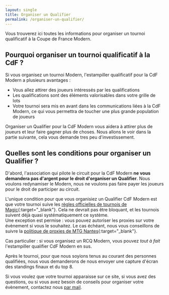 ```yaml
---
layout: single
title: Organiser un Qualifier
permalink: /organiser-un-qualifier/
---
```


Vous trouverez ici toutes les informations pour organiser un tournoi qualificatif à la Coupe de France Modern.

## Pourquoi organiser un tournoi qualificatif à la CdF ?

Si vous organisez un tournoi Modern, l'estampiller qualificatif pour la CdF Modern a plusieurs avantages :
- Vous allez attirer des joueurs intéressés par les qualifications
- Les qualifications sont des éléments valorisables dans votre grille de lots
- Votre tournoi sera mis en avant dans les communications liées à la CdF Modern, ce qui vous permettra de toucher une plus grande population de joueurs

Organiser un Qualifier pour la CdF Modern vous aidera à attirer plus de joueurs et leur faire gagner plus de choses. Nous allons le voir dans la partie suivante, cela vous demande tres peu d'investissement.

## Quelles sont les conditions pour organiser un Qualifier ?

D'abord, l'association qui pilote le circuit pour la CdF Modern **ne vous demandera pas d'argent pour le droit d'organiser un Qualifier**. Nous voulons redynamiser le Modern, nous ne voulons pas faire payer les joueurs pour le droit de participer au circuit.

L'unique condition pour que vous organisiez un Qualifier CdF Modern est que votre tournoi suive les [règles officielles de tournois de Magic](https://wpn.wizards.com/en/rules-documents){:target="_blank"}. Cela ne devrait pas être bloquant, et les tournois suivent déjà quasi systématiquement ce système.  
Une exception est permise : vous pouvez autoriser les proxies sur votre évènement si vous le souhaitez. Le cas échéant, nous vous conseillons de suivre la [politique de proxies de MTG Nantes](https://www.mtgnantes.fr/activit%C3%A9s/politique-proxy){:target="_blank"}.

Cas particulier : si vous organisez un RCQ Modern, vous pouvez *tout à fait* l'estampiller qualifier CdF Modern en sus.

Après le tournoi, pour que nous soyions tenus au courant des personnes qualifiées, nous vous demanderons de nous envoyer une capture d'écran des standings finaux et du top 8.

Si vous voulez que votre tournoi apparaisse sur ce site, si vous avez des questions, ou si vous avez besoin de conseils pour organiser votre évènement, contactez nous [par mail](mailto:lassembleedumodern@gmail.com).
